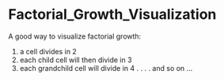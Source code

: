 
  # Factorial_Growth_Visualization

A good way to visualize factorial growth: 
1) a cell divides in 2
2) each child cell will then divide in 3
3) each grandchild cell will divide in 4
.
.
.
.
and so on ...
